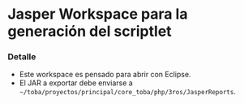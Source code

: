 # Jasper Workspace para la generación del scriptlet

### Detalle

- Este workspace es pensado para abrir con Eclipse.
- El JAR a exportar debe enviarse a `~/toba/proyectos/principal/core_toba/php/3ros/JasperReports`.